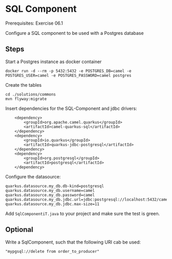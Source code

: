 SQL Component
=============

Prerequisites: Exercise 06.1

Configure a SQL component to be used with a Postgres database

Steps
-----


Start a Postgres instance as docker container

```
docker run -d --rm -p 5432:5432 -e POSTGRES_DB=camel -e POSTGRES_USER=camel -e POSTGRES_PASSWORD=camel postgres
```

Create the tables

```
cd ./solutions/commons
mvn flyway:migrate
```

Insert dependencies for the SQL-Component and jdbc drivers:

```
	<dependency>
	    <groupId>org.apache.camel.quarkus</groupId>
	    <artifactId>camel-quarkus-sql</artifactId>
	</dependency>		
    <dependency>
        <groupId>io.quarkus</groupId>
        <artifactId>quarkus-jdbc-postgresql</artifactId>
    </dependency>
	<dependency>
	    <groupId>org.postgresql</groupId>
	    <artifactId>postgresql</artifactId>
	</dependency>
```

Configure the datasource:

```
quarkus.datasource.my_db.db-kind=postgresql
quarkus.datasource.my_db.username=camel
quarkus.datasource.my_db.password=camel
quarkus.datasource.my_db.jdbc.url=jdbc:postgresql://localhost:5432/camel
quarkus.datasource.my_db.jdbc.max-size=11
```

Add `SqlComponentiT.java` to your project and make sure the test is green.

Optional
-------

Write a SqlComponent, such that the following URI cab be used:

```
"mypgsql://delete from order_to_producer"
```

